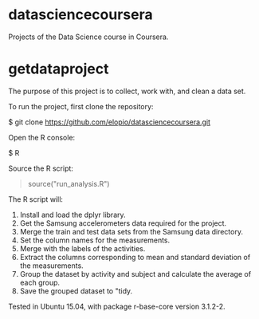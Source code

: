 datasciencecoursera
===================

Projects of the Data Science course in Coursera.

getdataproject
==============

The purpose of this project is to collect, work with, and clean a data set.

To run the project, first clone the repository:

 $ git clone https://github.com/elopio/datasciencecoursera.git

Open the R console:

 $ R

Source the R script:

 > source("run_analysis.R")

The R script will:
1. Install and load the dplyr library.
2. Get the Samsung accelerometers data required for the project.
3. Merge the train and test data sets from the Samsung data directory.
4. Set the column names for the measurements.
5. Merge with the labels of the activities.
6. Extract the columns corresponding to mean and standard deviation of the
   measurements.
7. Group the dataset by activity and subject and calculate the average of each
   group.
8. Save the grouped dataset to "tidy.


Tested in Ubuntu 15.04, with package r-base-core version 3.1.2-2.
